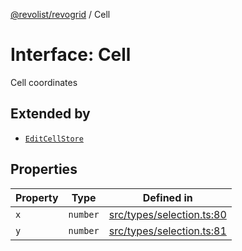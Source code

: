 [@revolist/revogrid](README.md) / Cell

# Interface: Cell

Cell coordinates

## Extended by

- [`EditCellStore`](Interface.EditCellStore.md)

## Properties

| Property | Type | Defined in |
| ------ | ------ | ------ |
| `x` | `number` | [src/types/selection.ts:80](https://github.com/revolist/revogrid/blob/339b58d64f0e4822db63d040318421d77ef85671/src/types/selection.ts#L80) |
| `y` | `number` | [src/types/selection.ts:81](https://github.com/revolist/revogrid/blob/339b58d64f0e4822db63d040318421d77ef85671/src/types/selection.ts#L81) |
